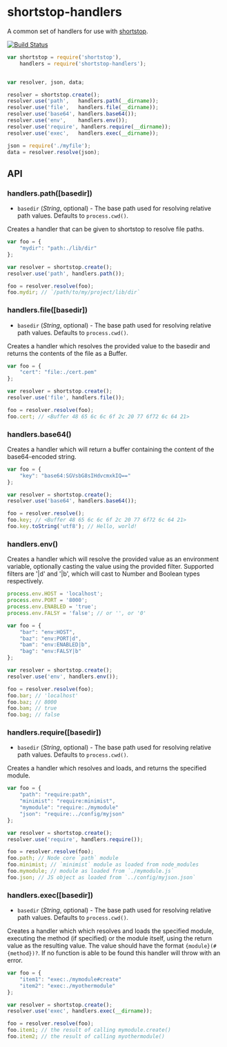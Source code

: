 # shortstop-handlers

A common set of handlers for use with [shortstop](https://github.com/paypal/shortstop).

[![Build Status](https://travis-ci.org/paypal/shortstop-handlers.jpg)](https://travis-ci.org/paypal/shortstop-handlers)

```javascript
var shortstop = require('shortstop'),
    handlers = require('shortstop-handlers');


var resolver, json, data;

resolver = shortstop.create();
resolver.use('path',   handlers.path(__dirname));
resolver.use('file',   handlers.file(__dirname));
resolver.use('base64', handlers.base64());
resolver.use('env',    handlers.env());
resolver.use('require', handlers.require(__dirname));
resolver.use('exec',   handlers.exec(__dirname));

json = require('./myfile');
data = resolver.resolve(json);
```

## API
### handlers.path([basedir])

* `basedir` (*String*, optional) - The base path used for resolving relative path values. Defaults to `process.cwd()`.

Creates a handler that can be given to shortstop to resolve file paths.

```javascript
var foo = {
    "mydir": "path:./lib/dir"
};

var resolver = shortstop.create();
resolver.use('path', handlers.path());

foo = resolver.resolve(foo);
foo.mydir; // `/path/to/my/project/lib/dir`
```



### handlers.file([basedir])

* `basedir` (*String*, optional) - The base path used for resolving relative path values. Defaults to `process.cwd()`.

Creates a handler which resolves the provided value to the basedir and returns the contents of the file as a Buffer.

```javascript
var foo = {
    "cert": "file:./cert.pem"
};

var resolver = shortstop.create();
resolver.use('file', handlers.file());

foo = resolver.resolve(foo);
foo.cert; // <Buffer 48 65 6c 6c 6f 2c 20 77 6f72 6c 64 21>
```


### handlers.base64()

Creates a handler which will return a buffer containing the content of the base64-encoded string.

```javascript
var foo = {
    "key": "base64:SGVsbG8sIHdvcmxkIQ=="
};

var resolver = shortstop.create();
resolver.use('base64', handlers.base64());

foo = resolver.resolve();
foo.key; // <Buffer 48 65 6c 6c 6f 2c 20 77 6f72 6c 64 21>
foo.key.toString('utf8'); // Hello, world!
```

### handlers.env()

Creates a handler which will resolve the provided value as an environment variable, optionally casting the value using the provided filter. Supported filters are '|d' and '|b', which will cast to Number and Boolean types respectively.

```javascript
process.env.HOST = 'localhost';
process.env.PORT = '8000';
process.env.ENABLED = 'true'; 
process.env.FALSY = 'false'; // or '', or '0'

var foo = {
    "bar": "env:HOST",
    "baz": "env:PORT|d",
    "bam": "env:ENABLED|b",
    "bag": "env:FALSY|b"
};

var resolver = shortstop.create();
resolver.use('env', handlers.env());

foo = resolver.resolve(foo);
foo.bar; // 'localhost'
foo.baz; // 8000
foo.bam; // true
foo.bag; // false
```


### handlers.require([basedir])

* `basedir` (*String*, optional) - The base path used for resolving relative path values. Defaults to `process.cwd()`.

Creates a handler which resolves and loads, and returns the specified module. 

```javascript
var foo = {
    "path": "require:path",
    "minimist": "require:minimist",
    "mymodule": "require:./mymodule"
    "json": "require:../config/myjson"
};

var resolver = shortstop.create();
resolver.use('require', handlers.require());

foo = resolver.resolve(foo);
foo.path; // Node core `path` module
foo.minimist; // `minimist` module as loaded from node_modules
foo.mymodule; // module as loaded from `./mymodule.js`
foo.json; // JS object as loaded from `../config/myjson.json`
```


### handlers.exec([basedir])

* `basedir` (*String*, optional) - The base path used for resolving relative path values. Defaults to `process.cwd()`.

Creates a handler which which resolves and loads the specified module, executing the method (if specified) or the module itself, using the return value as the resulting value. The value should have the format `{module}(#{method})?`. If no function is able to be found this handler will throw with an error.
```javascript
var foo = {
    "item1": "exec:./mymodule#create"
    "item2": "exec:./myothermodule"
};

var resolver = shortstop.create();
resolver.use('exec', handlers.exec(__dirname));

foo = resolver.resolve(foo);
foo.item1; // the result of calling mymodule.create()
foo.item2; // the result of calling myothermodule()
```

